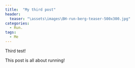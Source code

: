 ```yaml
---
title:  "My third post"
header:
  teaser: "\assets\images\BH-run-berg-teaser-500x300.jpg"
categories: 
  - Run.
tags:
  - Me
---
```


Third test!

This post is all about running!
